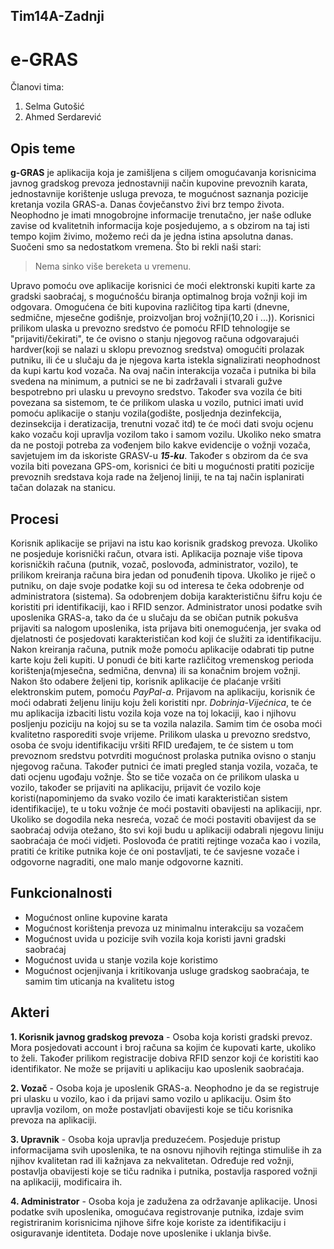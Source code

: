 ## Tim14A-Zadnji

# **e-GRAS**

Članovi tima:
  1. Selma Gutošić
  2. Ahmed Serdarević

## Opis teme

**g-GRAS** je aplikacija koja je zamišljena s ciljem omogućavanja korisnicima javnog gradskog prevoza jednostavniji način kupovine prevoznih karata, jednostavnije korištenje usluga prevoza, te mogućnost saznanja pozicije kretanja vozila GRAS-a. Danas čovječanstvo živi brz tempo života. Neophodno je imati mnogobrojne informacije trenutačno, jer naše odluke zavise od kvalitetnih informacija koje posjedujemo, a s obzirom na taj isti tempo kojim živimo, možemo reći da je jedna istina apsolutna danas. Suočeni smo sa nedostatkom vremena. Što bi rekli naši stari: 
>Nema sinko više bereketa u vremenu.

Upravo pomoću ove aplikacije korisnici će moći elektronski kupiti karte za gradski saobraćaj, s mogućnošću biranja optimalnog broja vožnji koji im odgovara. Omogućena će biti kupovina različitog tipa karti (dnevne, sedmične, mjesečne godišnje, proizvoljan broj vožnji(10,20 i ...)). Korisnici prilikom ulaska u prevozno sredstvo će pomoću RFID tehnologije se "prijaviti/čekirati", te će ovisno o stanju njegovog računa odgovarajući hardver(koji se nalazi u sklopu prevoznog sredstva) omogućiti prolazak putniku, ili će u slučaju da je njegova karta istekla signalizirati neophodnost da kupi kartu kod vozača. Na ovaj način interakcija vozača i putnika bi bila svedena na minimum, a putnici se ne bi zadržavali i stvarali gužve bespotrebno pri ulasku u prevoyno sredstvo. Također sva vozila će biti povezana sa sistemom, te će prilikom ulaska u vozilo, putnici imati uvid pomoću aplikacije o stanju vozila(godište, posljednja dezinfekcija, dezinsekcija i deratizacija, trenutni vozač itd) te će moći dati svoju ocjenu kako vozaču koji upravlja vozilom tako i samom vozilu. Ukoliko neko smatra da ne postoji potreba za vođenjem bilo kakve evidencije o vožnji vozača, savjetujem im da iskoriste GRASV-u **_15-ku_**.
Također s obzirom da će sva vozila biti povezana GPS-om, korisnici će biti u mogućnosti pratiti pozicije prevoznih sredstava koja rade na željenoj liniji, te na taj način isplanirati tačan dolazak na stanicu. 

## Procesi

Korisnik aplikacije se prijavi na istu kao korisnik gradskog prevoza. Ukoliko ne posjeduje korisnički račun, otvara isti. Aplikacija poznaje više tipova korisničkih računa (putnik, vozač, poslovođa, administrator, vozilo), te prilikom kreiranja računa bira jedan od ponuđenih tipova. Ukoliko je riječ o putniku, on daje svoje podatke koji su od interesa te čeka odobrenje od administratora (sistema). Sa odobrenjem dobija karakterističnu šifru koju će koristiti pri identifikaciji, kao i RFID senzor. Administrator unosi podatke svih uposlenika GRAS-a, tako da će u slučaju da se običan putnik pokušva prijaviti sa nalogom uposlenika, ista prijava biti onemogućenja, jer svaka od djelatnosti će posjedovati karakterističan kod koji će služiti za identifikaciju. Nakon kreiranja računa, putnik može pomoću aplikacije odabrati tip putne karte koju želi kupiti. U ponudi će biti karte različitog vremenskog perioda korištenja(mjesečna, sedmična, denvna) ili sa konačnim brojem vožnji. Nakon što odabere željeni tip, korisnik aplikacije će plaćanje vršiti elektronskim putem, pomoću _PayPal-a_. Prijavom na aplikaciju, korisnik će moći odabrati željenu liniju koju želi koristiti npr. _Dobrinja-Vijećnica_, te će mu aplikacija izbaciti listu vozila koja voze na toj lokaciji, kao i njihovu posljenju poziciju na kojoj su se ta vozila nalazila. Samim tim će osoba moći kvalitetno rasporediti svoje vrijeme. Prilikom ulaska u prevozno sredstvo, osoba će svoju identifikaciju vršiti RFID uređajem, te će sistem u tom prevoznom sredstvu potvrditi mogućnost prolaska putnika ovisno o stanju njegovog računa. Također putnici će imati pregled stanja vozila, vozača, te dati ocjenu ugođaju vožnje. Što se tiče vozača on će prilikom ulaska u vozilo, također se prijaviti na aplikaciju, prijavit će vozilo koje koristi(napominjemo da svako vozilo će imati karakterističan sistem identifikacije), te u toku vožnje će moći postaviti obavijesti na aplikaciji, npr. Ukoliko se dogodila neka nesreća, vozač će moći postaviti obavijest da se saobraćaj odvija otežano, što svi koji budu u aplikaciji odabrali njegovu liniju saobraćaja će moći vidjeti. Poslovođa će pratiti rejtinge vozača kao i vozila, pratiti će kritike putnika koje će oni postavljati, te će savjesne vozače i odgovorne nagraditi, one malo manje odgovorne kazniti.

## Funkcionalnosti

* Mogućnost online kupovine karata
* Mogućnost korištenja prevoza uz minimalnu interakciju sa vozačem
* Mogućnost uvida u pozicije svih vozila koja koristi javni gradski saobraćaj
* Mogućnost uvida u stanje vozila koje koristimo
* Mogućnost ocjenjivanja i kritikovanja usluge gradskog saobraćaja, te samim tim uticanja na kvalitetu istog

## Akteri

**1. Korisnik javnog gradskog prevoza** - Osoba koja koristi gradski prevoz. Mora posjedovati account i broj računa sa kojim će kupovati karte, ukoliko to želi. Također prilikom registracije dobiva RFID senzor koji će koristiti kao identifikator. Ne može se prijaviti u aplikaciju kao uposlenik saobraćaja.

**2. Vozač** - Osoba koja je uposlenik GRAS-a. Neophodno je da se registruje pri ulasku u vozilo, kao i da prijavi samo vozilo u aplikaciju. Osim što upravlja vozilom, on može postavljati obavijesti koje se tiču korisnika prevoza na aplikaciji.

**3. Upravnik** - Osoba koja upravlja preduzećem. Posjeduje pristup informacijama svih uposlenika, te na osnovu njihovih rejtinga stimuliše ih za njihov kvalitetan rad ili kažnjava za nekvalitetan. Određuje red vožnji, postavlja obavijesti koje se tiču radnika i putnika, postavlja raspored vožnji na aplikaciji, modificaira ih.

**4. Administrator** - Osoba koja je zadužena za održavanje aplikacije. Unosi podatke svih uposlenika, omogućava registrovanje putnika, izdaje svim registriranim korisnicima njihove šifre koje koriste za identifikaciju i osiguravanje identiteta. Dodaje nove uposlenike i uklanja bivše. 

